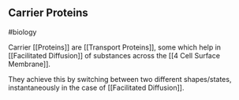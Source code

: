 ## Carrier Proteins
#biology 

Carrier [[Proteins]] are [[Transport Proteins]], some which help in [[Facilitated Diffusion]] of substances across the [[4 Cell Surface Membrane]].

They achieve this by switching between two different shapes/states, instantaneously in the case of [[Facilitated Diffusion]].
